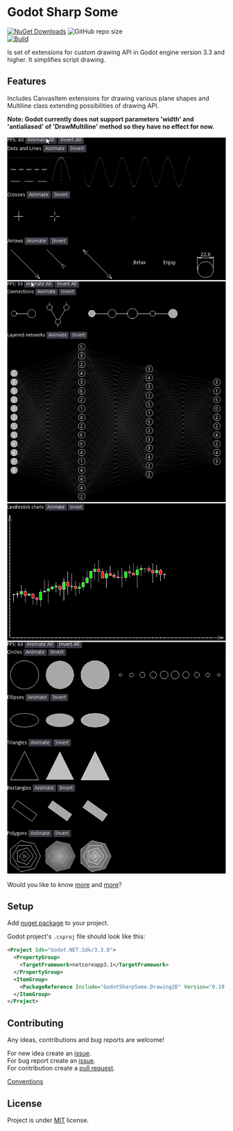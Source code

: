 # Godot Sharp Some

[![NuGet Downloads](https://img.shields.io/nuget/dt/GodotSharpSome.Drawing2D.svg)](https://www.nuget.org/packages/GodotSharpSome.Drawing2D/)
![GitHub repo size](https://img.shields.io/github/repo-size/jirikostiha/godot-sharp-some)  
[![Build](https://github.com/jirikostiha/godot-sharp-some/actions/workflows/build.yml/badge.svg)](https://github.com/jirikostiha/godot-sharp-some/actions/workflows/build.yml)

Is set of extensions for custom drawing API in Godot engine version 3.3 and higher. It simplifies script drawing.

## Features

Includes CanvasItem extensions for drawing various plane shapes and Multiline class extending possibilities of drawing API.  

**Note: Godot currently does not support parameters 'width' and 'antialiased' of 'DrawMultiline' method so they have no effect for now.**  
\
![pic](./doc/images/dots_and_lines_animation.gif)
![pic](./doc/images/connections_animation.gif)
![pic](./doc/images/candlesticks_animation.gif)
![pic](./doc/images/primitives_animation.gif)

Would you like to know [more](./src/GodotSharpSome.Drawing2D/readme.md)
and [more](./src/usage/)?

## Setup

Add [nuget package](https://www.nuget.org/packages/GodotSharpSome.Drawing2D)
to your project.

Godot project's `.csproj` file should look like this:

```xml
<Project Sdk="Godot.NET.Sdk/3.3.0">
  <PropertyGroup>
    <TargetFramework>netcoreapp3.1</TargetFramework>
  </PropertyGroup>
  <ItemGroup>
    <PackageReference Include="GodotSharpSome.Drawing2D" Version="0.19.0" />
  </ItemGroup>
</Project>
```

## Contributing

Any ideas, contributions and bug reports are welcome!

For new idea create an [issue](https://docs.github.com/en/issues/tracking-your-work-with-issues/creating-an-issue).  
For bug report create an [issue](https://docs.github.com/en/issues/tracking-your-work-with-issues/creating-an-issue).  
For contribution create a [pull request](https://docs.github.com/en/pull-requests/collaborating-with-pull-requests/proposing-changes-to-your-work-with-pull-requests/creating-a-pull-request).  

[Conventions](./doc/conventions.md)  

## License

Project is under [MIT](./LICENSE) license.
